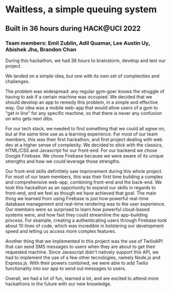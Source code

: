 # Waitless, a simple queuing system 
## Built in 36 hours during HACK@UCI 2022
### Team members: Emil Zublin, Adil Quamar, Lee Austin Uy, Abishek Jha, Brandon Chan

During this hackathon, we had 36 hours to brainstorm, develop and test our project.

We landed on a simple idea, but one with its own set of complexities and challenges. 

The problem was widespread: any regular gym-goer knows the struggle of having to ask if a certain machine was occupied. We decided that we should develop an app to remedy this problem, in a simple and effective way. Our idea was a mobile web-app that would allow users of a gym to "get in line" for any specific machine, so that there is never any confusion on who gets next dibs.

For our tech stack, we needed to find something that we could all agree on, but at the same time use as a learning experience. For most of our team members, this was their first hackathon, and first project dealing with web dev at a higher sense of complexity. We decided to stick with the classics, HTML/CSS and Javascript for our front-end. For our backend we chose Google Firebase. We chose Firebase because we were aware of its unique strengths and how we could leverage those strengths.

Our front-end skills defintitely saw improvement during this whole project. For most of our team members, this was their first time building a complex and comprehensive web-app, combining front-end and the back-end. We took this hackathon as an opportunity to expand our skills in regards to front-end, and we feel as though we have achieved that goal.
The main thing we learned from using Firebase is just how powerful real-time database management and real-time rendering was to the user experience. Our members were so surprised to learn how powerful cloud-based systems were, and how fast they could streamline the app-building process. For example, creating a authenticating users through Firebase took about 10 lines of code, which was incredible in bolstering our development speed and letting us access more complex features.

Another thing that we implemented in this project was the use of TwilioAPI that can send SMS messages to users when they are about to get their requested machine. Since Javascript didn't natively support this API, we had to implement the use of a few other tecnologies, namely Node.js and Express.js. With their powers combined, we were able to add Twilio functionality into our app to send out messages to users.

Overall, we had a lot of fun, learned a lot, and are excited to attend more hackathons in the future with our new knowledge.
